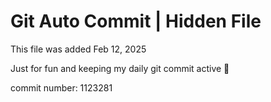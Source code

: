 # Git Auto Commit | Hidden File

This file was added Feb 12, 2025

Just for fun and keeping my daily git commit active 🤪

commit number: 1123281
